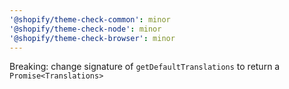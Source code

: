 ```yaml
---
'@shopify/theme-check-common': minor
'@shopify/theme-check-node': minor
'@shopify/theme-check-browser': minor
---
```


Breaking: change signature of `getDefaultTranslations` to return a `Promise<Translations>`
